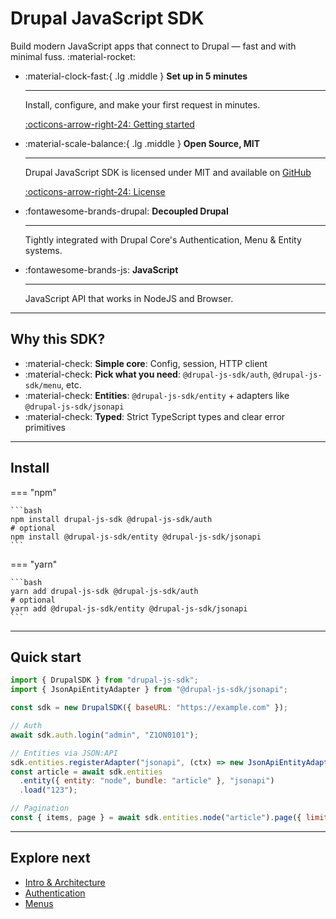 # Drupal JavaScript SDK


Build modern JavaScript apps that connect to Drupal — fast and with minimal fuss. :material-rocket:



<div class="grid cards" markdown>

-   :material-clock-fast:{ .lg .middle } __Set up in 5 minutes__

    ---

    Install, configure, and make your first request in minutes.

    [:octicons-arrow-right-24: Getting started](guide/getting-started.md)

-   :material-scale-balance:{ .lg .middle } __Open Source, MIT__

    ---

    Drupal JavaScript SDK is licensed under MIT and available on [GitHub](https://github.com/d34dman/drupal-js-sdk/blob/main/LICENSE)

    [:octicons-arrow-right-24: License](https://github.com/d34dman/drupal-js-sdk/blob/main/LICENSE)

-   :fontawesome-brands-drupal: __Decoupled Drupal__

    ---

    Tightly integrated with Drupal Core's Authentication, Menu & Entity systems.


-   :fontawesome-brands-js: __JavaScript__

    ---

    JavaScript API that works in NodeJS and Browser.


</div>


---

## Why this SDK?

- :material-check: **Simple core**: Config, session, HTTP client
- :material-check: **Pick what you need**: `@drupal-js-sdk/auth`, `@drupal-js-sdk/menu`, etc.
- :material-check: **Entities**: `@drupal-js-sdk/entity` + adapters like `@drupal-js-sdk/jsonapi`
- :material-check: **Typed**: Strict TypeScript types and clear error primitives

---

## Install

=== "npm"

    ```bash
    npm install drupal-js-sdk @drupal-js-sdk/auth
    # optional
    npm install @drupal-js-sdk/entity @drupal-js-sdk/jsonapi
    ```

=== "yarn"

    ```bash
    yarn add drupal-js-sdk @drupal-js-sdk/auth
    # optional
    yarn add @drupal-js-sdk/entity @drupal-js-sdk/jsonapi
    ```

---

## Quick start

```js
import { DrupalSDK } from "drupal-js-sdk";
import { JsonApiEntityAdapter } from "@drupal-js-sdk/jsonapi";

const sdk = new DrupalSDK({ baseURL: "https://example.com" });

// Auth
await sdk.auth.login("admin", "Z1ON0101");

// Entities via JSON:API
sdk.entities.registerAdapter("jsonapi", (ctx) => new JsonApiEntityAdapter(ctx));
const article = await sdk.entities
  .entity({ entity: "node", bundle: "article" }, "jsonapi")
  .load("123");

// Pagination
const { items, page } = await sdk.entities.node("article").page({ limit: 5 }).listPage();
```

---

## Explore next

- [Intro & Architecture](guide/introduction.md)
- [Authentication](guide/authentication.md)
- [Menus](guide/menu.md)
